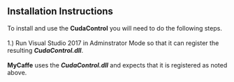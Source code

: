 <H2>Installation Instructions</H2>
To install and use the <b>CudaControl</b> you will need to do the following steps.
</br>
</br>1.) Run Visual Studio 2017 in Adminstrator Mode so that it can register the resulting <b><i>CudaControl.dll</i></b>.
</br>
</br><b>MyCaffe</b> uses the <b><i>CudaControl.dll</i></b> and expects that it is registered as noted above.

